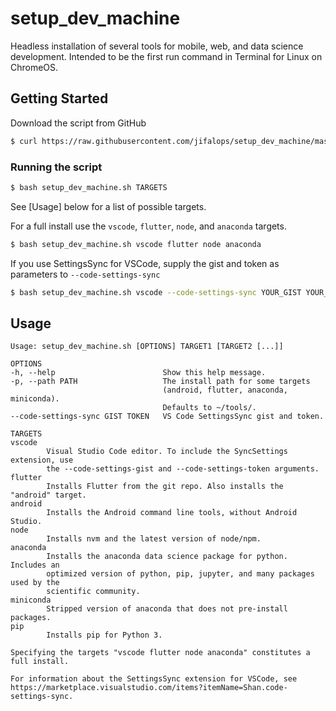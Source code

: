 # setup_dev_machine

Headless installation of several tools for mobile, web, and data science development.
Intended to be the first run command in Terminal for Linux on ChromeOS.

## Getting Started

Download the script from GitHub

```bash
$ curl https://raw.githubusercontent.com/jifalops/setup_dev_machine/master/setup_dev_machine.sh -o setup_dev_machine.sh
```

### Running the script

```bash
$ bash setup_dev_machine.sh TARGETS
```

See [Usage] below for a list of possible targets.

For a full install use the `vscode`, `flutter`, `node`, and `anaconda` targets.

```bash
$ bash setup_dev_machine.sh vscode flutter node anaconda
```

If you use SettingsSync for VSCode, supply the gist and token as parameters to
`--code-settings-sync`

```bash
$ bash setup_dev_machine.sh vscode --code-settings-sync YOUR_GIST YOUR_TOKEN
```

## Usage

```man
Usage: setup_dev_machine.sh [OPTIONS] TARGET1 [TARGET2 [...]]

OPTIONS
-h, --help                        Show this help message.
-p, --path PATH                   The install path for some targets
                                  (android, flutter, anaconda, miniconda).
                                  Defaults to ~/tools/.
--code-settings-sync GIST TOKEN   VS Code SettingsSync gist and token.

TARGETS
vscode
        Visual Studio Code editor. To include the SyncSettings extension, use
        the --code-settings-gist and --code-settings-token arguments.
flutter
        Installs Flutter from the git repo. Also installs the "android" target.
android
        Installs the Android command line tools, without Android Studio.
node
        Installs nvm and the latest version of node/npm.
anaconda
        Installs the anaconda data science package for python. Includes an
        optimized version of python, pip, jupyter, and many packages used by the
        scientific community.
miniconda
        Stripped version of anaconda that does not pre-install packages.
pip
        Installs pip for Python 3.

Specifying the targets "vscode flutter node anaconda" constitutes a full install.

For information about the SettingsSync extension for VSCode, see
https://marketplace.visualstudio.com/items?itemName=Shan.code-settings-sync.
```
